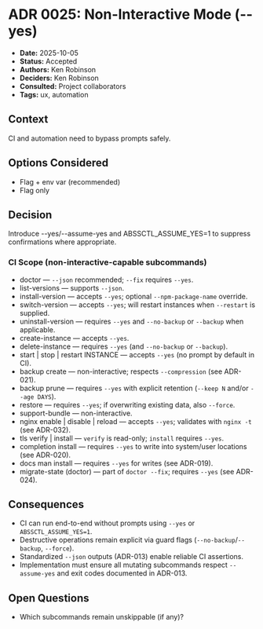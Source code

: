 # ADR 0025: Non-Interactive Mode (--yes)

- **Date:** 2025-10-05
- **Status:** Accepted
- **Authors:** Ken Robinson
- **Deciders:** Ken Robinson
- **Consulted:** Project collaborators
- **Tags:** ux, automation

## Context
CI and automation need to bypass prompts safely.

## Options Considered
- Flag + env var (recommended)
- Flag only

## Decision
Introduce --yes/--assume-yes and ABSSCTL_ASSUME_YES=1 to suppress confirmations where appropriate.

### CI Scope (non-interactive-capable subcommands)
- doctor — `--json` recommended; `--fix` requires `--yes`.
- list-versions — supports `--json`.
- install-version — accepts `--yes`; optional `--npm-package-name` override.
- switch-version — accepts `--yes`; will restart instances when `--restart` is supplied.
- uninstall-version — requires `--yes` and `--no-backup` or `--backup` when applicable.
- create-instance — accepts `--yes`.
- delete-instance — requires `--yes` (and `--no-backup` or `--backup`).
- start | stop | restart INSTANCE — accepts `--yes` (no prompt by default in CI).
- backup create — non-interactive; respects `--compression` (see ADR-021).
- backup prune — requires `--yes` with explicit retention (`--keep N` and/or `--age DAYS`).
- restore — requires `--yes`; if overwriting existing data, also `--force`.
- support-bundle — non-interactive.
- nginx enable | disable | reload — accepts `--yes`; validates with `nginx -t` (see ADR-032).
- tls verify | install — `verify` is read-only; `install` requires `--yes`.
- completion install — requires `--yes` to write into system/user locations (see ADR-020).
- docs man install — requires `--yes` for writes (see ADR-019).
- migrate-state (doctor) — part of `doctor --fix`; requires `--yes` (see ADR-024).

## Consequences
- CI can run end-to-end without prompts using `--yes` or `ABSSCTL_ASSUME_YES=1`.
- Destructive operations remain explicit via guard flags (`--no-backup`/`--backup`, `--force`).
- Standardized `--json` outputs (ADR-013) enable reliable CI assertions.
- Implementation must ensure all mutating subcommands respect `--assume-yes` and exit codes documented in ADR-013.

## Open Questions
- Which subcommands remain unskippable (if any)?
